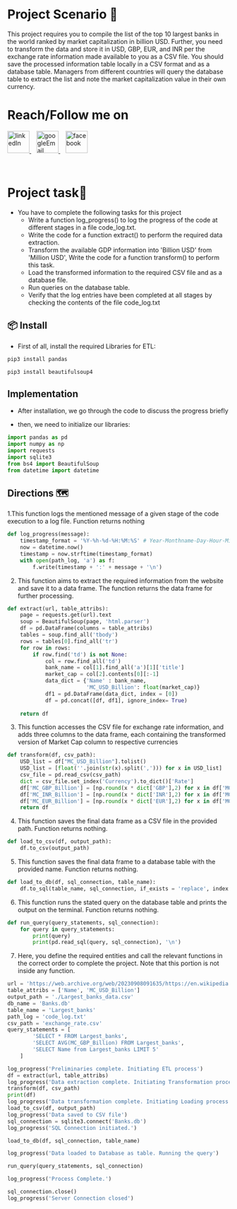 # Project Scenario 🎩
This project requires you to compile the list of the top 10 largest banks in the world ranked by market capitalization in billion USD. Further, you need to transform the data and store it in USD, GBP, EUR, and INR per the exchange rate information made available to you as a CSV file. You should save the processed information table locally in a CSV format and as a database table. Managers from different countries will query the database table to extract the list and note the market capitalization value in their own currency.

# Reach/Follow me on <br>
<p align="left">
  <a href="https://www.linkedin.com/in/gia-do-hoang/" target="_blank" rel="noreferrer"> <img src="https://img.icons8.com/fluency/2x/linkedin.png" alt="linkedIn" width="50" height="50"/> </a>&nbsp&nbsp
  <a href="mailto:dohoanggia20020@gmail.com" target="_blank" rel="noreferrer"> <img src="https://img.icons8.com/fluency/2x/google-logo.png" alt="googleEmail" width="50" height="50"/> </a>&nbsp&nbsp
  <a href="https://www.facebook.com/gia021102" target="_blank" rel="noreferrer"> <img src="https://cdn.iconscout.com/icon/free/png-256/facebook-262-721949.png" alt="facebook" width="50" height="50"/> </a>
</p>
<br>

# Project task📝
* You have to complete the following tasks for this project
  - Write a function log_progress() to log the progress of the code at different stages in a file code_log.txt.
  - Write the code for a function extract() to perform the required data extraction.
  - Transform the available GDP information into 'Billion USD' from 'Million USD', Write the code for a function transform() to perform this task.
  - Load the transformed information to the required CSV file and as a database file.
  - Run queries on the database table.
  - Verify that the log entries have been completed at all stages by checking the contents of the file code_log.txt

## 📦 Install

- First of all, install the required Libraries for ETL:

```bash
pip3 install pandas
```

```bash
pip3 install beautifulsoup4
```

## Implementation
- After installation, we go through the code to discuss the progress briefly

- then, we need to initialize our libraries:
```python
import pandas as pd 
import numpy as np 
import requests
import sqlite3
from bs4 import BeautifulSoup
from datetime import datetime
```  

## Directions 🗺

1.This function logs the mentioned message of a given stage of the code execution to a log file. Function returns nothing
```python
def log_progress(message):
    timestamp_format = '%Y-%h-%d-%H:%M:%S' # Year-Monthname-Day-Hour-Minute-Second 
    now = datetime.now()
    timestamp = now.strftime(timestamp_format)
    with open(path_log, 'a') as f:
        f.write(timestamp + ':' + message + '\n')
```

2. This function aims to extract the required information from the website and save it to a data frame. The function returns the data frame for further processing.
```python
def extract(url, table_attribs):
    page = requests.get(url).text
    soup = BeautifulSoup(page, 'html.parser')
    df = pd.DataFrame(columns = table_attribs)
    tables = soup.find_all('tbody')
    rows = tables[0].find_all('tr')
    for row in rows:
        if row.find('td') is not None:
            col = row.find_all('td')
            bank_name = col[1].find_all('a')[1]['title']
            market_cap = col[2].contents[0][:-1]
            data_dict = {'Name' : bank_name,
                         'MC_USD_Billion': float(market_cap)}
            df1 = pd.DataFrame(data_dict, index = [0])
            df = pd.concat([df, df1], ignore_index= True)        
    
    return df
```

3. This function accesses the CSV file for exchange rate information, and adds three columns to the data frame, each containing the transformed version of Market Cap column to respective currencies
```python
def transform(df, csv_path):
    USD_list = df["MC_USD_Billion"].tolist()
    USD_list = [float(''.join(str(x).split(','))) for x in USD_list]
    csv_file = pd.read_csv(csv_path)
    dict = csv_file.set_index('Currency').to_dict()['Rate']
    df['MC_GBP_Billion'] = [np.round(x * dict['GBP'],2) for x in df['MC_USD_Billion']]
    df['MC_INR_Billion'] = [np.round(x * dict['INR'],2) for x in df['MC_USD_Billion']]
    df['MC_EUR_Billion'] = [np.round(x * dict['EUR'],2) for x in df['MC_USD_Billion']]
    return df
```

4. This function saves the final data frame as a CSV file in the provided path. Function returns nothing.
```python
def load_to_csv(df, output_path):
    df.to_csv(output_path)
```

5. This function saves the final data frame to a database table with the provided name. Function returns nothing.
```python
def load_to_db(df, sql_connection, table_name):
    df.to_sql(table_name, sql_connection, if_exists = 'replace', index = False)
```

6. This function runs the stated query on the database table and prints the output on the terminal. Function returns nothing.
```python
def run_query(query_statements, sql_connection):
    for query in query_statements:
        print(query)
        print(pd.read_sql(query, sql_connection), '\n')
```

7. Here, you define the required entities and call the relevant functions in the correct order to complete the project. Note that this portion is not inside any function.
```python
url = 'https://web.archive.org/web/20230908091635/https://en.wikipedia.org/wiki/List_of_largest_banks'  
table_attribs = ['Name', 'MC_USD_Billion']
output_path = './Largest_banks_data.csv'
db_name = 'Banks.db'
table_name = 'Largest_banks'
path_log = 'code_log.txt'
csv_path = 'exchange_rate.csv'
query_statements = [
        'SELECT * FROM Largest_banks',
        'SELECT AVG(MC_GBP_Billion) FROM Largest_banks',
        'SELECT Name from Largest_banks LIMIT 5'
    ]

log_progress('Preliminaries complete. Initiating ETL process')
df = extract(url, table_attribs)
log_progress('Data extraction complete. Initiating Transformation process')
transform(df, csv_path)
print(df)
log_progress('Data transformation complete. Initiating Loading process')
load_to_csv(df, output_path)
log_progress('Data saved to CSV file')
sql_connection = sqlite3.connect('Banks.db')
log_progress('SQL Connection initiated.')

load_to_db(df, sql_connection, table_name)

log_progress('Data loaded to Database as table. Running the query')

run_query(query_statements, sql_connection)

log_progress('Process Complete.')

sql_connection.close()
log_progress('Server Connection closed')
```

















